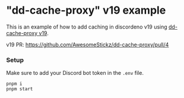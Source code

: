 # "dd-cache-proxy" v19 example

This is an example of how to add caching in discordeno v19 using [dd-cache-proxy v19](https://github.com/real2two/dd-cache-proxy).

v19 PR: https://github.com/AwesomeStickz/dd-cache-proxy/pull/4

### Setup

Make sure to add your Discord bot token in the `.env` file.

```
pnpm i
pnpm start
```
